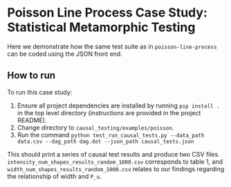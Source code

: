 # Poisson Line Process Case Study: Statistical Metamorphic Testing
Here we demonstrate how the same test suite as in `poisson-line-process` can be coded using the JSON front end.

## How to run
To run this case study:
1. Ensure all project dependencies are installed by running `pip install .` in the top level directory
   (instructions are provided in the project README).
2. Change directory to `causal_testing/examples/poisson`.
3. Run the command `python test_run_causal_tests.py --data_path data.csv --dag_path dag.dot --json_path causal_tests.json`

This should print a series of causal test results and produce two CSV files. `intensity_num_shapes_results_random_1000.csv` corresponds to table 1, and `width_num_shapes_results_random_1000.csv` relates to our findings regarding the relationship of width and `P_u`.
